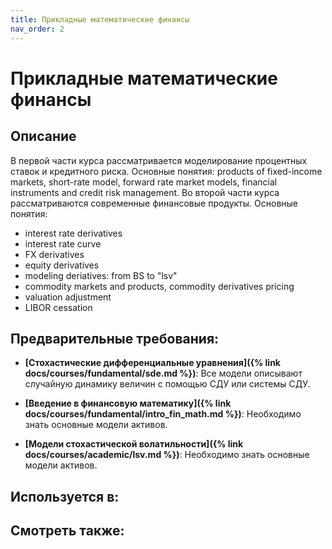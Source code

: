 ```yaml
---
title: Прикладные математические финансы
nav_order: 2
---
```


# Прикладные математические финансы


## Описание 
В первой части курса рассматривается моделирование процентных ставок и кредитного риска. 
Основные понятия: products of fixed-income markets, short-rate model, forward rate market models,
financial instruments and credit risk management.
Во второй части курса рассматриваются современные финансовые продукты.
Основные понятия:
- interest rate derivatives
- interest rate curve
- FX derivatives
- equity derivatives
- modeling deriatives: from BS to "lsv"
- commodity markets and products, commodity derivatives pricing
- valuation adjustment
- LIBOR cessation 


## Предварительные требования:

- **[Стохастические дифференциальные уравнения]({% link docs/courses/fundamental/sde.md %})**: Все модели описывают случайную динамику величин с помощью СДУ или системы СДУ.


- **[Введение в финансовую математику]({% link docs/courses/fundamental/intro_fin_math.md %})**: Необходимо знать основные модели активов. 


- **[Модели стохастической волатильности]({% link docs/courses/academic/lsv.md %})**: Необходимо знать основные модели активов. 



## Используется в:


## Смотреть также:
